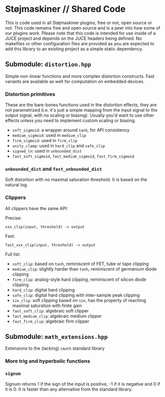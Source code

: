 # Støjmaskiner // Shared Code

This is code used in all Støjmaskiner plugins, free or not, open source or not. This code remains free and open source and is a peer into how some of our plugins work.
Please note that this code is intended for use inside of a JUCE project and depends on the JUCE headers being defined. No makefiles or other configuration files are provided
as you are expected to add this library to an existing project as a simple static dependency.
## Submodule: `distortion.hpp`

Simple non-linear functions and more complex distortion constructs. Fast variants are available as well for computation on embedded devices.

### Distortion primitives
These are the bare-bones functions used in the distortion effects, they are not parametrized (i.e. it's just a simple mapping from the input signal to the output signal, with no scaling or biasing). Usually you'd want to use other effects unless you need to implement custom scaling or biasing.
- `soft_sigmoid`: a wrapper around `tanh`, for API consistency
- `medium_sigmoid`: used in `medium_clip`
- `firm_sigmoid`: used in `firm_clip`
- `unity_clamp`: used in `hard_clip` and `safe_clip`
- `signed_ln`: used in `unbounded_dist`
- `fast_soft_sigmoid`, `fast_medium_sigmoid`, `fast_firm_sigmoid`

### `unbounded_dist` and `fast_unbounded_dist`
Soft distortion with no maximal saturation threshold. It is based on the natural log.

### Clippers
All clippers have the same API:

Precise:
```
xxx_clip(input, threshold) -> output
```

Fast:
```
fast_xxx_clip(input, threshold) -> output
```

Full list:
- `soft_clip`: based on `tanh`, reminiscent of FET, tube or tape clipping
- `medium_clip`: slightly harder than `tanh`, reminiscent of germanium diode clipping
- `firm_clip`: analog-style hard clipping, reminiscent of silicon diode clipping
- `hard_clip`: digital hard clipping
- `safe_clip`: digital hard clipping with inter-sample peak clipping
- `sin_clip`: soft clipping based on `sin`, has the property of reaching maximal saturation with finite gain
- `fast_soft_clip`: algebraic soft clipper
- `fast_medium_clip`: algebraic medium clipper
- `fast_firm_clip`: algebraic firm clipper


## Submodule: `math_extensions.hpp`
Extensions to the (lacking) `cmath` standard library

### More trig and hyperbolic functions

### `signum`
Signum returns 1 if the sign of the input is positive, -1 if it is negative and 0 if it is 0. It is faster than any alternative from the standard library.
